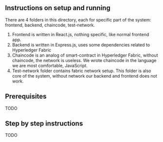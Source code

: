 
## Instructions on setup and running

There are 4 folders in this directory, each for specific part of the system: frontend, backend, chaincode, test-network. 
1) Frontend is written in React.js, nothing specific, like normal frontend app.
2) Backend is written in Express.js, uses some dependencies related to Hyperledger Fabric
3) Chaincode is an analog of smart-contract in Hyperledger Fabric, without chaincode, the network is useless. We wrote chaincode in the language we are most comfortable, JavaScript.
4) Test-network folder contains fabric network setup. This folder is also core of the system, without network our backend and frontend does not work.

## Prerequisites

TODO

## Step by step instructions

TODO